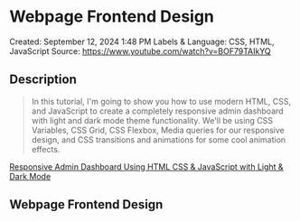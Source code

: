 # Webpage Frontend Design

Created: September 12, 2024 1:48 PM
Labels & Language: CSS, HTML, JavaScript
Source: https://www.youtube.com/watch?v=BOF79TAIkYQ

## Description

> In this tutorial, I'm going to show you how to use modern HTML, CSS, and JavaScript to create a completely responsive admin dashboard with light and dark mode theme functionality. We'll be using CSS Variables, CSS Grid, CSS Flexbox, Media queries for our responsive design, and CSS transitions and animations for some cool animation effects.
> 

[Responsive Admin Dashboard Using HTML CSS & JavaScript with Light & Dark Mode](https://www.youtube.com/watch?v=BOF79TAIkYQ)

## Webpage Frontend Design